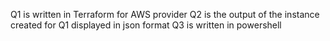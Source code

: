 Q1 is written in Terraform  for AWS provider
Q2 is  the  output of  the  instance created  for Q1 displayed  in json format
Q3 is written in powershell
